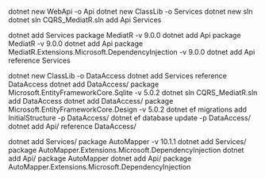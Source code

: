 
dotnet new WebApi -o Api
dotnet new ClassLib -o Services
dotnet new sln
dotnet sln CQRS_MediatR.sln add Api Services

dotnet add Services package MediatR -v 9.0.0
dotnet add Api package MediatR -v 9.0.0
dotnet add Api package MediatR.Extensions.Microsoft.DependencyInjection -v 9.0.0
dotnet add Api reference Services

dotnet new ClassLib -o DataAccess
dotnet add Services reference DataAccess
dotnet add DataAccess/ package Microsoft.EntityFrameworkCore.Sqlite -v 5.0.2
dotnet sln CQRS_MediatR.sln add DataAccess
dotnet add DataAccess/ package Microsoft.EntityFrameworkCore.Design -v 5.0.2
dotnet ef migrations add InitialStructure -p DataAccess/
dotnet ef database update -p DataAccess/
dotnet add Api/ reference DataAccess/

dotnet add Services/ package AutoMapper -v 10.1.1
dotnet add Services/ package AutoMapper.Extensions.Microsoft.DependencyInjection
dotnet add Api/ package AutoMapper
dotnet add Api/ package AutoMapper.Extensions.Microsoft.DependencyInjection